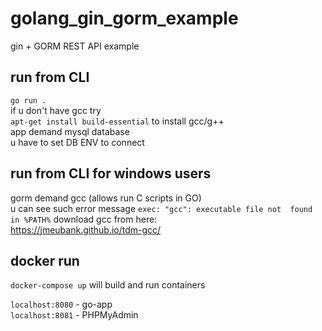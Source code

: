 # golang_gin_gorm_example

gin + GORM REST API example

## run from CLI

`go run .`  
if u don't have gcc try  
`apt-get install build-essential` to install gcc/g++  
app demand mysql database  
u have to set DB ENV to connect

## run from CLI for windows users
gorm demand gcc (allows run C scripts in GO)  
u can see such error message `exec: "gcc": executable file not  found in %PATH%`
download gcc from here:  
https://jmeubank.github.io/tdm-gcc/

## docker run
`docker-compose up` will build and run containers

`localhost:8080` - go-app  
`localhost:8081` - PHPMyAdmin
